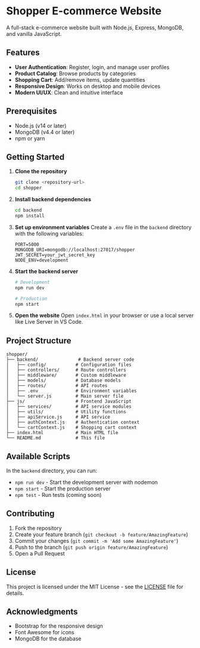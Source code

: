 # Shopper E-commerce Website

A full-stack e-commerce website built with Node.js, Express, MongoDB, and vanilla JavaScript.

## Features

- **User Authentication**: Register, login, and manage user profiles
- **Product Catalog**: Browse products by categories
- **Shopping Cart**: Add/remove items, update quantities
- **Responsive Design**: Works on desktop and mobile devices
- **Modern UI/UX**: Clean and intuitive interface

## Prerequisites

- Node.js (v14 or later)
- MongoDB (v4.4 or later)
- npm or yarn

## Getting Started

1. **Clone the repository**
   ```bash
   git clone <repository-url>
   cd shopper
   ```

2. **Install backend dependencies**
   ```bash
   cd backend
   npm install
   ```

3. **Set up environment variables**
   Create a `.env` file in the `backend` directory with the following variables:
   ```
   PORT=5000
   MONGODB_URI=mongodb://localhost:27017/shopper
   JWT_SECRET=your_jwt_secret_key
   NODE_ENV=development
   ```

4. **Start the backend server**
   ```bash
   # Development
   npm run dev
   
   # Production
   npm start
   ```

5. **Open the website**
   Open `index.html` in your browser or use a local server like Live Server in VS Code.

## Project Structure

```
shopper/
├── backend/               # Backend server code
│   ├── config/           # Configuration files
│   ├── controllers/      # Route controllers
│   ├── middleware/       # Custom middleware
│   ├── models/           # Database models
│   ├── routes/           # API routes
│   ├── .env              # Environment variables
│   └── server.js         # Main server file
├── js/                   # Frontend JavaScript
│   ├── services/         # API service modules
│   ├── utils/            # Utility functions
│   ├── apiService.js     # API service
│   ├── authContext.js    # Authentication context
│   └── cartContext.js    # Shopping cart context
├── index.html            # Main HTML file
└── README.md             # This file
```

## Available Scripts

In the `backend` directory, you can run:

- `npm run dev` - Start the development server with nodemon
- `npm start` - Start the production server
- `npm test` - Run tests (coming soon)

## Contributing

1. Fork the repository
2. Create your feature branch (`git checkout -b feature/AmazingFeature`)
3. Commit your changes (`git commit -m 'Add some AmazingFeature'`)
4. Push to the branch (`git push origin feature/AmazingFeature`)
5. Open a Pull Request

## License

This project is licensed under the MIT License - see the [LICENSE](LICENSE) file for details.

## Acknowledgments

- Bootstrap for the responsive design
- Font Awesome for icons
- MongoDB for the database
